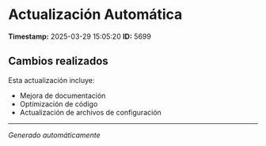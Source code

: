 # Actualización Automática

**Timestamp:** 2025-03-29 15:05:20
**ID:** 5699

## Cambios realizados

Esta actualización incluye:
- Mejora de documentación
- Optimización de código
- Actualización de archivos de configuración

---
*Generado automáticamente*
